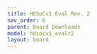 ```yaml
---
title: HDSoCv1 Eval Rev. 2
nav_order: 6
parent: Board Downloads
model: hdsocv1_evalr2
layout: board
---
```

